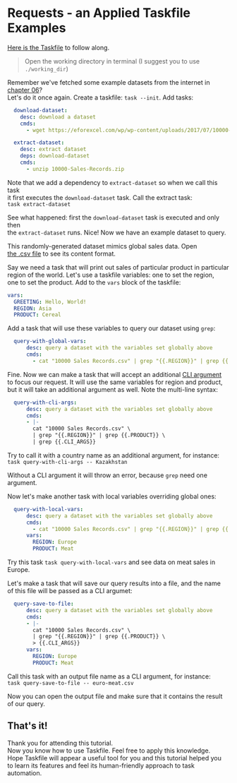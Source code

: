 # Requests - an Applied Taskfile Examples

[Here is the Taskfile](Taskfile.yaml) to follow along.

> Open the working directory in terminal (I suggest you to use `./working_dir`)

Remember we've fetched some example datasets from the internet in
[chapter 06](../c06_deps/README.md)?  
Let's do it once again. Create a taskfile: `task --init`. Add tasks:

```yaml
  download-dataset:
    desc: download a dataset
    cmds:
      - wget https://eforexcel.com/wp/wp-content/uploads/2017/07/10000-Sales-Records.zip

  extract-dataset:
    desc: extract dataset
    deps: download-dataset
    cmds:
      - unzip 10000-Sales-Records.zip
```

Note that we add a dependency to `extract-dataset` so when we call this task  
it first executes the `download-dataset` task. Call the extract task:  
`task extract-dataset`

See what happened: first the `download-dataset` task is executed and only then  
the `extract-dataset` runs. Nice! Now we have an example dataset to query.

This randomly-generated dataset mimics global sales data. Open  
[the .csv file](10000%20Sales%20Records.csv) to see its content format.

Say we need a task that will print out sales of particular product in particular  
region of the world. Let's use a taskfile variables: one to set the region,  
one to set the product. Add to the `vars` block of the taskfile:

```yaml
vars:
  GREETING: Hello, World!
  REGION: Asia
  PRODUCT: Cereal
```

Add a task that will use these variables to query our dataset using `grep`:

```yaml
  query-with-global-vars:
      desc: query a dataset with the variables set globally above
      cmds:
        - cat "10000 Sales Records.csv" | grep "{{.REGION}}" | grep {{.PRODUCT}}
```

Fine. Now we can make a task that will accept an additional
[CLI argument](../c07_cli_args/README.md)  
to focus our request. It will use the same variables for region and product,  
but it will take an additional argument as well. Note the multi-line syntax:


```yaml
  query-with-cli-args:
      desc: query a dataset with the variables set globally above
      cmds:
      - |-
        cat "10000 Sales Records.csv" \
        | grep "{{.REGION}}" | grep {{.PRODUCT}} \
        | grep {{.CLI_ARGS}}
```

Try to call it with a country name as an additional argument, for instance:  
`task query-with-cli-args -- Kazakhstan`

Without a CLI argument it will throw an error, because `grep` need one argument.

Now let's make another task with local variables overriding global ones:

```yaml
  query-with-local-vars:
      desc: query a dataset with the variables set globally above
      cmds:
        - cat "10000 Sales Records.csv" | grep "{{.REGION}}" | grep {{.PRODUCT}}
      vars:
        REGION: Europe
        PRODUCT: Meat
```

Try this task `task query-with-local-vars` and see data on meat sales in Europe.

Let's make a task that will save our query results into a file, and the name  
of this file will be passed as a CLI argumet:


```yaml
  query-save-to-file:
      desc: query a dataset with the variables set globally above
      cmds:
      - |-
        cat "10000 Sales Records.csv" \
        | grep "{{.REGION}}" | grep {{.PRODUCT}} \
        > {{.CLI_ARGS}}
      vars:
        REGION: Europe
        PRODUCT: Meat
```

Call this task with an output file name as a CLI argument, for instance:  
`task query-save-to-file -- euro-meat.csv`

Now you can open the output file and make sure that it contains the result  
of our query.

## That's it!

Thank you for attending this tutorial.  
Now you know how to use Taskfile. Feel free to apply this knowledge.  
Hope Taskfile will appear a useful tool for you and this tutorial helped you  
to learn its features and feel its human-friendly approach to task automation.
